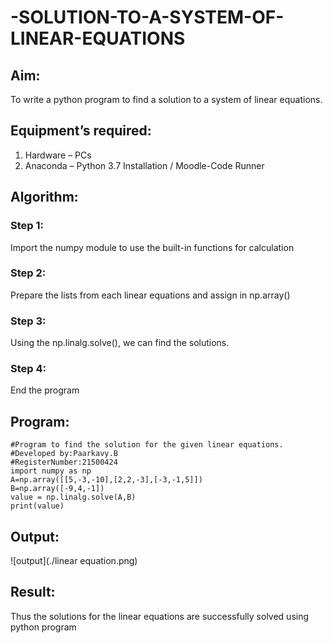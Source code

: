 # -SOLUTION-TO-A-SYSTEM-OF-LINEAR-EQUATIONS
## Aim:
To write a python program to find a solution to a system of linear equations.
## Equipment’s required:
1. 	Hardware – PCs
2. 	Anaconda – Python 3.7 Installation / Moodle-Code Runner
## Algorithm:
### Step 1: 
Import the numpy module to use the built-in functions for calculation
### Step 2: 
Prepare the lists from each linear equations and assign in np.array()
### Step 3: 
Using the np.linalg.solve(), we can find the solutions.
### Step 4: 
End the program
## Program:
```
#Program to find the solution for the given linear equations.
#Developed by:Paarkavy.B
#RegisterNumber:21500424
import numpy as np
A=np.array([[5,-3,-10],[2,2,-3],[-3,-1,5]])
B=np.array([-9,4,-1])
value = np.linalg.solve(A,B)
print(value)
```

## Output:
![output](./linear equation.png)
## Result:
Thus the solutions for the linear equations are successfully solved using python program

